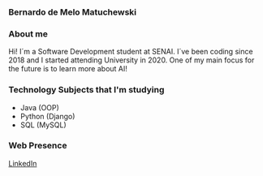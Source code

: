 ### Bernardo de Melo Matuchewski

### About me
Hi! I´m a Software Development student at SENAI. I´ve been coding since 2018 and I started attending University in 2020. One of my main focus 
for the future is to learn more about AI!

### Technology Subjects that I'm studying
- Java (OOP)
- Python (Django)
- SQL (MySQL)

### Web Presence
[LinkedIn](https://www.linkedin.com/in/bernardo-de-melo-matuchewski-2704/)
<!--
**BerPGR/BerPGR** is a ✨ _special_ ✨ repository because its `README.md` (this file) appears on your GitHub profile.

